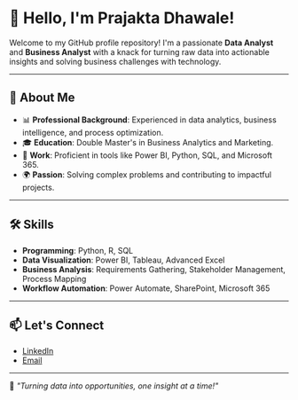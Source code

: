 # 👋 Hello, I'm Prajakta Dhawale! 

Welcome to my GitHub profile repository! I'm a passionate **Data Analyst** and **Business Analyst** with a knack for turning raw data into actionable insights and solving business challenges with technology.

---

## 🌟 About Me
- 📊 **Professional Background**: Experienced in data analytics, business intelligence, and process optimization.
- 🎓 **Education**: Double Master's in Business Analytics and Marketing.
- 💼 **Work**: Proficient in tools like Power BI, Python, SQL, and Microsoft 365.
- 🌍 **Passion**: Solving complex problems and contributing to impactful projects.

---

## 🛠️ Skills
- **Programming**: Python, R, SQL
- **Data Visualization**: Power BI, Tableau, Advanced Excel
- **Business Analysis**: Requirements Gathering, Stakeholder Management, Process Mapping
- **Workflow Automation**: Power Automate, SharePoint, Microsoft 365

---

## 📫 Let's Connect
- [LinkedIn](https://www.linkedin.com/in/prajaktadhawale)
- [Email](mailto:prajaktadhawale29@gmail.com)

---

🌟 *\"Turning data into opportunities, one insight at a time!\"*
